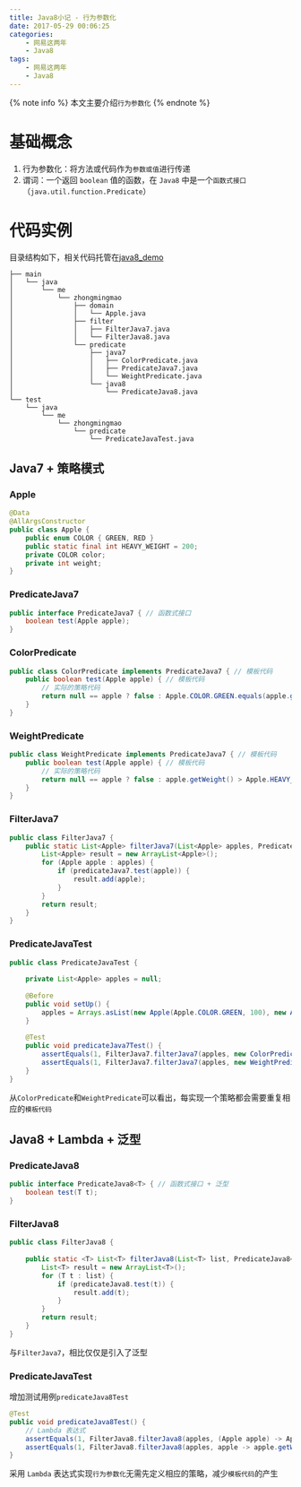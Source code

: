 ```yaml
---
title: Java8小记 - 行为参数化
date: 2017-05-29 00:06:25
categories:
    - 网易这两年
    - Java8
tags:
    - 网易这两年
    - Java8
---
```


{% note info %}
本文主要介绍`行为参数化`
{% endnote %}

<!-- more -->

# 基础概念
1. 行为参数化：将方法或代码作为`参数或值`进行传递
2. 谓词：一个返回 `boolean` 值的函数，在 `Java8` 中是一个`函数式接口`（`java.util.function.Predicate`）

# 代码实例
目录结构如下，相关代码托管在[java8_demo](https://github.com/zhongmingmao/java8_demo)

```
├── main
│   └── java
│       └── me
│           └── zhongmingmao
│               ├── domain
│               │   └── Apple.java
│               ├── filter
│               │   ├── FilterJava7.java
│               │   └── FilterJava8.java
│               └── predicate
│                   ├── java7
│                   │   ├── ColorPredicate.java
│                   │   ├── PredicateJava7.java
│                   │   └── WeightPredicate.java
│                   └── java8
│                       └── PredicateJava8.java
└── test
    └── java
        └── me
            └── zhongmingmao
                └── predicate
                    └── PredicateJavaTest.java
```

## Java7 + 策略模式

### Apple
```Java
@Data
@AllArgsConstructor
public class Apple {
    public enum COLOR { GREEN, RED }
    public static final int HEAVY_WEIGHT = 200;
    private COLOR color;    
    private int weight;
}
```

### PredicateJava7 
```Java
public interface PredicateJava7 { // 函数式接口
    boolean test(Apple apple);
}
```

### ColorPredicate
```Java
public class ColorPredicate implements PredicateJava7 { // 模板代码
    public boolean test(Apple apple) { // 模板代码
        // 实际的策略代码
        return null == apple ? false : Apple.COLOR.GREEN.equals(apple.getColor());
    }
}
```

### WeightPredicate
```Java
public class WeightPredicate implements PredicateJava7 { // 模板代码
    public boolean test(Apple apple) { // 模板代码
        // 实际的策略代码
        return null == apple ? false : apple.getWeight() > Apple.HEAVY_WEIGHT;
    }
}
```

### FilterJava7
```Java
public class FilterJava7 {
    public static List<Apple> filterJava7(List<Apple> apples, PredicateJava7 predicateJava7) {
        List<Apple> result = new ArrayList<Apple>();
        for (Apple apple : apples) {
            if (predicateJava7.test(apple)) {
                result.add(apple);
            }
        }
        return result;
    }
}
```

### PredicateJavaTest
```Java
public class PredicateJavaTest {
    
    private List<Apple> apples = null;
    
    @Before
    public void setUp() {
        apples = Arrays.asList(new Apple(Apple.COLOR.GREEN, 100), new Apple(Apple.COLOR.RED, 300));
    }
    
    @Test
    public void predicateJava7Test() {
        assertEquals(1, FilterJava7.filterJava7(apples, new ColorPredicate()).size());
        assertEquals(1, FilterJava7.filterJava7(apples, new WeightPredicate()).size());
    }
}
```

从`ColorPredicate`和`WeightPredicate`可以看出，每实现一个策略都会需要重复相应的`模板代码`

## Java8 + Lambda + 泛型

### PredicateJava8
```Java
public interface PredicateJava8<T> { // 函数式接口 + 泛型
    boolean test(T t);
}
```

### FilterJava8
```Java
public class FilterJava8 {
    
    public static <T> List<T> filterJava8(List<T> list, PredicateJava8<T> predicateJava8) {
        List<T> result = new ArrayList<T>();
        for (T t : list) {
            if (predicateJava8.test(t)) {
                result.add(t);
            }
        }
        return result;
    }
}
```
与`FilterJava7`，相比仅仅是引入了泛型

### PredicateJavaTest
增加测试用例`predicateJava8Test`
```Java
@Test
public void predicateJava8Test() {
    // Lambda 表达式
    assertEquals(1, FilterJava8.filterJava8(apples, (Apple apple) -> Apple.COLOR.GREEN.equals(apple.getColor())).size());
    assertEquals(1, FilterJava8.filterJava8(apples, apple -> apple.getWeight() > Apple.HEAVY_WEIGHT).size());
}
```

采用 `Lambda` 表达式实现`行为参数化`无需先定义相应的策略，减少`模板代码`的产生

<!-- indicate-the-source -->


